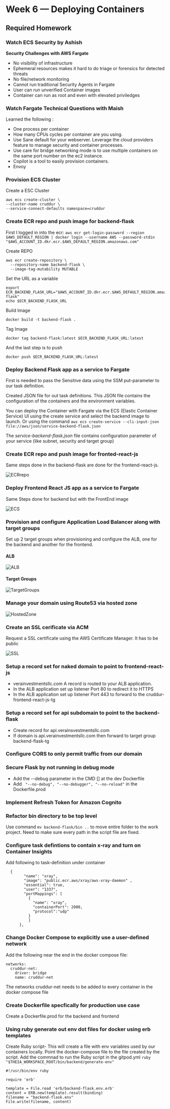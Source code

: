 # Week 6 — Deploying Containers

## Required Homework

### Watch ECS Security by Ashish
**Security Challenges with AWS Fargate**
- No visibility of infrastructure
- Ephemeral resources makes it hard to do triage or forensics for detected threats
- No file/network monitoring
- Cannot run traditional Security Agents in Fargate
- User can run unverified Container images
- Container can run as root and even with elevated priviledges

### Watch Fargate Technical Questions with Maish
Learned the following :
- One process per container
- How many CPUs cycles per container are you using.
- Use Sane default for your webserver. Leverage the cloud providers feature to manage security and container processes.
- Use care for bridge networking mode is to use multiple containers on the same port number on the ec2 instance.
- Copilot is a tool to easily provision containers.
- Envoy


### Provision ECS Cluster
Create a ESC Cluster
```
aws ecs create-cluster \
--cluster-name cruddur \
--service-connect-defaults namespace=cruddur
```

### Create ECR repo and push image for backend-flask
First I logged in into the ecr:
`aws ecr get-login-password --region $AWS_DEFAULT_REGION | docker login --username AWS --password-stdin "$AWS_ACCOUNT_ID.dkr.ecr.$AWS_DEFAULT_REGION.amazonaws.com"`

Create REPO
```
aws ecr create-repository \
  --repository-name backend-flask \
  --image-tag-mutability MUTABLE
```
Set the URL as a variable
```
export ECR_BACKEND_FLASK_URL="$AWS_ACCOUNT_ID.dkr.ecr.$AWS_DEFAULT_REGION.amazonaws.com/backend-flask"
echo $ECR_BACKEND_FLASK_URL
```
Build Image

`docker build -t backend-flask .`

Tag Image

`docker tag backend-flask:latest $ECR_BACKEND_FLASK_URL:latest`

And the last step is to push

`docker push $ECR_BACKEND_FLASK_URL:latest`

### Deploy Backend Flask app as a service to Fargate

First is needed to pass the Sensitive data using the SSM put-parameter to our task definition.

Created JSON file for out task definitions. This JSON file contains the configuration of the containers and the environment variables.

You can deploy the Container with Fargate via the ECS (Elastic Container Service) UI using the create service and select the backend image to launch. Or using the command `aws ecs create-service --cli-input-json file://aws/json/service-backend-flask.json`

The _service-backend-flask.json_ file contains configuration parameter of your service (like subnet, security and target group)


### Create ECR repo and push image for fronted-react-js
Same steps done in the backend-flask are done for the frontend-react-js. 

![ECRrepo](assets/ElasticContainerRepo.png)

### Deploy Frontend React JS app as a service to Fargate
Same Steps done for backend but with the FrontEnd image

![ECS](assets/ECSServices.png)

### Provision and configure Application Load Balancer along with target groups
Set up 2 target groups when provisioning and configure the ALB, one for the backend and another for the frontend.

#### ALB
![ALB](assets/ALB.png)

#### Target Groups

![TargetGroups](assets/ALB.png)

### Manage your domain using Route53 via hosted zone

![HostedZone](assets/HostedZone.png)

### Create an SSL cerificate via ACM

Request a SSL certificate using the AWS Certificate Manager. It has to be public 

![SSL](assets/SSLCertificate.png)

### Setup a record set for naked domain to point to frontend-react-js

* verainvestmentsllc.com A record is routed to your ALB application.
*  In the ALB application set up listener Port 80 to redirect it to HTTPS
* In the ALB application set up listener Port 443 to forward to the cruddur-frontend-react-js-tg



### Setup a record set for api subdomain to point to the backend-flask
* Create record for api.verainsvestmentsllc.com
* If domain is api.verainvestmentsllc.com then forward to target group backend-flask-tg

### Configure CORS to only permit traffic from our domain

### Secure Flask by not running in debug mode

 - Add the --debug parameter in the CMD []  at the dev Dockerfile 
 - Add ` "--no-debug", "--no-debugger", "--no-reload"` in the Dockerfile.prod

### Implement Refresh Token for Amazon Cognito

### Refactor bin directory to be top level

Use command `mv backend-flask/bin ..` to move entire folder to the work project. Need to make sure every path in the script file are fixed.

### Configure task defintions to contain x-ray and turn on Container Insights

Add following to task-definition under container
```
  {
        "name": "xray",
        "image": "public.ecr.aws/xray/aws-xray-daemon" ,
        "essential": true,
        "user": "1337",
        "portMappings": [
          {
            "name": "xray",
            "containerPort": 2000,
            "protocol":"udp"
          }
          ]
      },
```

### Change Docker Compose to explicitly use a user-defined network

Add the following near the end in the docker compose file:
```
networks: 
  cruddur-net:
    driver: bridge
    name: cruddur-net
```
The networks cruddur-net needs to be added to every container in the docker compose file

### Create Dockerfile specfically for production use case

Create a Dockerfile.prod for the backend and frontend

### Using ruby generate out env dot files for docker using erb templates

Create Ruby script- This will create a file with env variables used by our containers locally. Point the docker-compose file to the file created by the script. Add the commnad to run the Ruby script in the gitpod.yml `ruby "$THEIA_WORKSPACE_ROOT/bin/backend/generate-env"`
```
#!/usr/bin/env ruby

require 'erb'

template = File.read 'erb/backend-flask.env.erb'
content = ERB.new(template).result(binding)
filename = "backend-flask.env"
File.write(filename, content)
```
